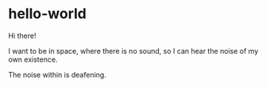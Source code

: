 # hello-world

Hi there!

I want to be in space, where there is no sound, so I can hear the noise of my own existence.

The noise within is deafening.
